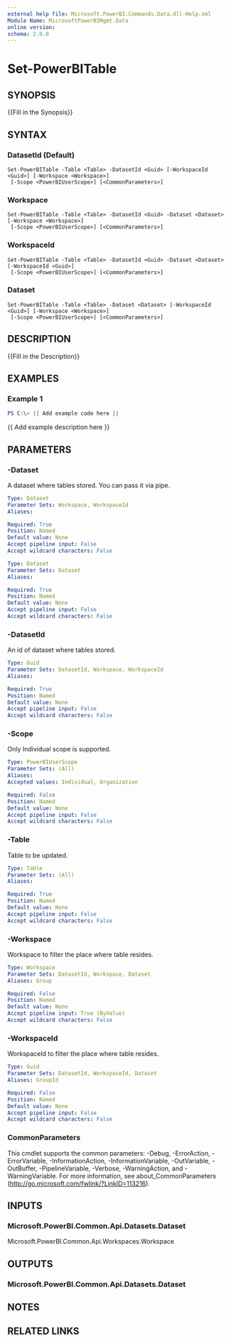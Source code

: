 ```yaml
---
external help file: Microsoft.PowerBI.Commands.Data.dll-Help.xml
Module Name: MicrosoftPowerBIMgmt.Data
online version:
schema: 2.0.0
---
```


# Set-PowerBITable

## SYNOPSIS
{{Fill in the Synopsis}}

## SYNTAX

### DatasetId (Default)
```
Set-PowerBITable -Table <Table> -DatasetId <Guid> [-WorkspaceId <Guid>] [-Workspace <Workspace>]
 [-Scope <PowerBIUserScope>] [<CommonParameters>]
```

### Workspace
```
Set-PowerBITable -Table <Table> -DatasetId <Guid> -Dataset <Dataset> [-Workspace <Workspace>]
 [-Scope <PowerBIUserScope>] [<CommonParameters>]
```

### WorkspaceId
```
Set-PowerBITable -Table <Table> -DatasetId <Guid> -Dataset <Dataset> [-WorkspaceId <Guid>]
 [-Scope <PowerBIUserScope>] [<CommonParameters>]
```

### Dataset
```
Set-PowerBITable -Table <Table> -Dataset <Dataset> [-WorkspaceId <Guid>] [-Workspace <Workspace>]
 [-Scope <PowerBIUserScope>] [<CommonParameters>]
```

## DESCRIPTION
{{Fill in the Description}}

## EXAMPLES

### Example 1
```powershell
PS C:\> {{ Add example code here }}
```

{{ Add example description here }}

## PARAMETERS

### -Dataset
A dataset where tables stored. You can pass it via pipe.

```yaml
Type: Dataset
Parameter Sets: Workspace, WorkspaceId
Aliases:

Required: True
Position: Named
Default value: None
Accept pipeline input: False
Accept wildcard characters: False
```

```yaml
Type: Dataset
Parameter Sets: Dataset
Aliases:

Required: True
Position: Named
Default value: None
Accept pipeline input: False
Accept wildcard characters: False
```

### -DatasetId
An id of dataset where tables stored.

```yaml
Type: Guid
Parameter Sets: DatasetId, Workspace, WorkspaceId
Aliases:

Required: True
Position: Named
Default value: None
Accept pipeline input: False
Accept wildcard characters: False
```

### -Scope
Only Individual scope is supported.

```yaml
Type: PowerBIUserScope
Parameter Sets: (All)
Aliases:
Accepted values: Individual, Organization

Required: False
Position: Named
Default value: None
Accept pipeline input: False
Accept wildcard characters: False
```

### -Table
Table to be updated.

```yaml
Type: Table
Parameter Sets: (All)
Aliases:

Required: True
Position: Named
Default value: None
Accept pipeline input: False
Accept wildcard characters: False
```

### -Workspace
Workspace to filter the place where table resides.

```yaml
Type: Workspace
Parameter Sets: DatasetId, Workspace, Dataset
Aliases: Group

Required: False
Position: Named
Default value: None
Accept pipeline input: True (ByValue)
Accept wildcard characters: False
```

### -WorkspaceId
WorkspaceId to filter the place where table resides.

```yaml
Type: Guid
Parameter Sets: DatasetId, WorkspaceId, Dataset
Aliases: GroupId

Required: False
Position: Named
Default value: None
Accept pipeline input: False
Accept wildcard characters: False
```

### CommonParameters
This cmdlet supports the common parameters: -Debug, -ErrorAction, -ErrorVariable, -InformationAction, -InformationVariable, -OutVariable, -OutBuffer, -PipelineVariable, -Verbose, -WarningAction, and -WarningVariable. For more information, see about_CommonParameters (http://go.microsoft.com/fwlink/?LinkID=113216).

## INPUTS

### Microsoft.PowerBI.Common.Api.Datasets.Dataset
Microsoft.PowerBI.Common.Api.Workspaces.Workspace

## OUTPUTS

### Microsoft.PowerBI.Common.Api.Datasets.Dataset

## NOTES

## RELATED LINKS
